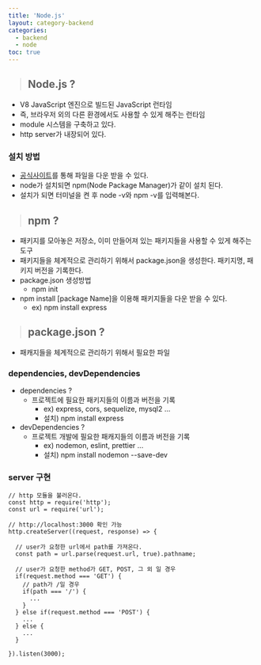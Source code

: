 ```yaml
---
title: 'Node.js'
layout: category-backend
categories:
  - backend
  - node
toc: true
---
```


> ## Node.js ?

- V8 JavaScript 엔진으로 빌드된 JavaScript 런타임
- 즉, 브라우저 외의 다른 환경에서도 사용할 수 있게 해주는 런타임
- module 시스템을 구축하고 있다.
- http server가 내장되어 있다.

### 설치 방법

- [공식사이트]('https://nodejs.org')를 통해 파일을 다운 받을 수 있다.
- node가 설치되면 npm(Node Package Manager)가 같이 설치 된다.
- 설치가 되면 터미널을 켠 후 node -v와 npm -v를 입력해본다.

> ## npm ?

- 패키지를 모아놓은 저장소, 이미 만들어져 있는 패키지들을 사용할 수 있게 해주는 도구
- 패키지들을 체계적으로 관리하기 위해서 package.json을 생성한다. 패키지명, 패키지 버전을 기록한다.
- package.json 생성방법
  - npm init
- npm install [package Name]을 이용해 패키지들을 다운 받을 수 있다.
  - ex) npm install express

> ## package.json ?

- 패캐지들을 체계적으로 관리하기 위해서 필요한 파일

### dependencies, devDependencies

- dependencies ?
  - 프로젝트에 필요한 패키지들의 이름과 버전을 기록
    - ex) express, cors, sequelize, mysql2 ...
    - 설치) npm install express
- devDependencies ?
  - 프로젝트 개발에 필요한 패캐지들의 이름과 버전을 기록
    - ex) nodemon, eslint, prettier ...
    - 설치) npm install nodemon --save-dev

### server 구현

```
// http 모듈을 불러온다.
const http = require('http');
const url = require('url');

// http://localhost:3000 확인 가능
http.createServer((request, response) => {

  // user가 요청한 url에서 path를 가져온다.
  const path = url.parse(request.url, true).pathname;

  // user가 요청한 method가 GET, POST, 그 외 일 경우
  if(request.method === 'GET') {
    // path가 /일 경우
    if(path === '/') {
      ...
    }
  } else if(request.method === 'POST') {
    ...
  } else {
    ...
  }

}).listen(3000);
```
